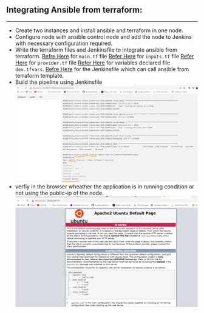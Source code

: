 ## Integrating Ansible from terraform:
--------------------------------------
* Create two instances and install ansible and terraform in one node.
* Configure node with ansible control node and add the node to Jenkins with necessary configuration required.
* Write the terraform files and Jenkinsfile to integrate ansible from terraform.
[Refre Here](https://github.com/tarunkumarpendem/Documentations/blob/main/Terraform-Ansible-Integration/main.tf) for `main.tf` file
[Refer Here](https://github.com/tarunkumarpendem/Documentations/blob/main/Terraform-Ansible-Integration/inputs.tf) for `inputs.tf` file
[Refer Here](https://github.com/tarunkumarpendem/Documentations/blob/main/Terraform-Ansible-Integration/provider.tf) for `provider.tf` file
[Refer Here](https://github.com/tarunkumarpendem/Documentations/blob/main/Terraform-Ansible-Integration/dev.tfvars) for variables declared file `dev.tfvars`.
[Refre Here](https://github.com/tarunkumarpendem/Documentations/blob/main/Terraform-Ansible-Integration/Jenkinsfile) for the Jenkinsfile which can call ansible from terraform template.
* Build the pipeline using Jenkinsfile
![Preview](./Images/terraform1.png)
* verfiy in the browser wheather the application is in running condition or not using the public-ip of the node. 
![Preview](./Images/terraform2.png)

